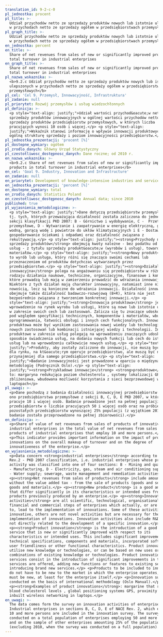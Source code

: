 ```yaml
---
translation_id: 9-2-c-0
pl_jednostka: procent
pl_title: >-
  Udział przychodów netto ze sprzedaży produktów nowych lub istotnie ulepszonych
  w przychodach netto ze sprzedaży ogółem w przedsiębiorstwach przemysłowych
pl_graph_title: >-
  Udział przychodów netto ze sprzedaży produktów nowych lub istotnie ulepszonych
  w przychodach netto ze sprzedaży ogółem w przedsiębiorstwach przemysłowych
en_jednostka: percent
en_title: >-
  Share of net revenues from sales of new or significantly improved products in
  total turnover in industrial enterprises
en_graph_title: >-
  Share of net revenues from sales of new or significantly improved products in
  total turnover in industrial enterprises
pl_nazwa_wskaznika: >-
  <b>9.2.c Udział przychodów netto ze sprzedaży produktów nowych lub istotnie
  ulepszonych w przychodach netto ze sprzedaży ogółem w przedsiębiorstwach
  przemysłowych</b>
pl_cel: 'Cel 9. Przemysł, Innowacyjność, Infrastruktura'
pl_zadanie: null
pl_priorytet: Rozwój przemysłów i usług wiedzochłonnych
pl_definicja: >-
  <p style="text-align: justify;">Udział wartości przychod&oacute;w netto ze
  sprzedaży produktów innowacyjnych w ogólnej wartości przychodów netto ze
  sprzedaży produktów przedsiębiorstw przemysłowych, w których liczba
  pracujących wynosi 10 osób i więcej.</p> <p style="text-align:
  justify;">Wskaźnik stanowi informację o wpływie innowacji produktowych na
  ogólną strukturę sprzedaży i poziom innowacyjności przedsiębiorstw.</p>
pl_jednostka_prezentacji: 'procent [%]'
pl_dostepne_wymiary: ogółem
pl_zrodlo_danych: Główny Urząd Statystyczny
pl_czestotliwosc_dostępnosc_danych: Dane roczne; od 2010 r.
en_nazwa_wskaznika: >-
  <b>9.2.c Share of net revenues from sales of new or significantly improved
  products in total turnover in industrial enterprises</b>
en_cel: 'Goal 9. Industry, Innovation and Infrastructure'
en_zadanie: null
en_priorytet: Development of knowledge-intensive industries and services
en_jednostka_prezentacji: 'percent [%]'
en_dostepne_wymiary: total
en_zrodlo_danych: Statistics Poland
en_czestotliwosc_dostępnosc_danych: Annual data; since 2010
published: true
pl_wyjasnienia_metodologiczne: >-
  <p style="text-align: justify;">Dane dotyczą przedsiębiorstw przemysłowych,
  tj. tych, których przeważająca działalność została zaliczona do jednej z 4
  sekcji klasyfikacji PKD 2007: B - Górnictwo i wydobywanie, C -  Przetwórstwo
  przemysłowe, D - Wytwarzanie i zaopatrywanie w energię elektryczną, gaz, parę
  wodną, gorącą wodę i powietrze do ukłów klimatyzacyjnych i E - Dostawa wody;
  gospodarowanie ściekami i odpadami oraz działalność związana z
  rekultywacją.</p> <p style="text-align: justify;"><strong>Przychody netto ze
  sprzedaży produktów</strong> obejmują kwoty należne - bez podatku od towarów i
  usług - z tytułu sprzedaży produkt&oacute;w (wyrobów i usług), towarów i
  materiałów.</p> <p style="text-align: justify;"><strong>Nowy produkt</strong>
  to wyrób lub usługa, który różni się znacząco swoimi cechami lub
  przeznaczeniem od produktów dotychczas wytwarzanych przez
  przedsiębiorstwo.</p> <p style="text-align: justify;"><strong>Działalność
  innowacyjna</strong> polega na angażowaniu się przedsiębiorstw w różnego
  rodzaju działania naukowe, techniczne, organizacyjne, finansowe i komercyjne,
  które prowadzą lub mają w zamierzeniu prowadzić do wdrażania innowacji.
  Niektóre z tych działań mają charakter innowacyjny, natomiast inne nie są
  nowością, lecz są konieczne do wdrażania innowacji. Działalność innowacyjna
  obejmuje także działalność badawczo-rozwojową (B+R), która nie jest
  bezpośrednio związana z tworzeniem konkretnej innowacji.</p> <p
  style="text-align: justify;"><strong>Innowacja produktowa</strong> jest to
  wprowadzenie na rynek wyrobu lub usługi, które są nowe lub istotnie ulepszone
  w zakresie swoich cech lub zastosowań. Zalicza się tu znaczące udoskonalenia
  pod względem specyfikacji technicznych, komponentów i materiałów, wbudowanego
  oprogramowania, łatwości obsługi i innych cech funkcjonalnych. Innowacja
  produktowa może być wynikiem zastosowania nowej wiedzy lub technologii bądź
  nowych zastosowań lub kombinacji istniejącej wiedzy i technologii. Innowacje
  produktowe w zakresie usług polegają na wprowadzeniu znaczących udoskonaleń w
  sposobie świadczenia usług, na dodaniu nowych funkcji lub cech do istniejących
  usług lub na wprowadzeniu całkowicie nowych usług.</p> <p style="text-align:
  justify;">Produkty, aby zostały zaliczone do innowacji, nie muszą być nowością
  dla rynku, na kt&oacute;rym operuje przedsiębiorstwo, ale muszą być nowością
  przynajmniej dla samego przedsiębiorstwa.</p> <p style="text-align:
  justify;">Badanie innowacyjności jest prowadzone w oparciu o międzynarodową
  metodologię (Podręcznik Oslo).</p> <p style="text-align:
  justify;"><strong>Przykładowe innowacje</strong> <strong>produktowe</strong>
  to: margaryna redukująca poziom cholesterolu , systemy lokalizacji GPS, karta
  zbliżeniowa, wbudowana możliwość korzystania z sieci bezprzewodowej w
  laptopach</p>
pl_uwagi: >-
  <p>Dane pochodzą z badania działalności innowacyjnej przedsiębiorstw. Obejmuje
  ono przedsiębiorstwa przemysłowe z sekcji B, C, D, E PKD 2007, w których
  pracuje 10 i więcej osób. Badanie prowadzone jest na pełnej populacji
  przedsiębiorstw o liczbie pracujących 50 i więcej osób oraz na próbie
  pozostałych przedsiębiorstw wynoszącej 25% populacji (z wyjątkiem 2010 r., gdy
  badanie zostało przeprowadzone na pełnej zbiorowości).</p>
en_definicja: >-
  <p>Share of value of net revenues from sales of products of innovative
  industrial enterprises in the total value of net revenues from sales of
  products of industrial enterprises that employ 10 and more persons.</p>
  <p>This indicator provides important information on the impact of product
  innovations on the overall makeup of turnover and on the degree of
  innovativeness of the enterprise.</p>
en_wyjasnienia_metodologiczne: >-
  <p>Data concern <strong>industrial enterprises</strong> according to NACE
  Rev.2 - PKD 2007 classification, i.e. industrial enterprises whose predominant
  activity was classified into one of four sections: B - Mining and quarrying, C
  - Manufacturing, D - Electricity, gas, steam and air conditioning supply and E
  - Water supply; sewerage, waste management and remediation activities.</p>
  <p><strong>Net revenues from sales of products</strong> include amounts due  -
  without the value added tax - from the sale of products (goods and services),
  goods and materials.</p> <p><strong>New product</strong> is a good and service
  that differ significantly in its characteristics or intended uses from
  products previously produced by an enterprise.</p> <p><strong>Innovation
  activities</strong> are all scientific, technological, organisational,
  financial and commercial steps of enterprises which actually, or are intended
  to, lead to the implementation of innovations. Some of these activities are
  innovative, others are not novel activities but are necessary for the
  implementation of innovations. Innovation activities also include R&D that is
  not directly related to the development of a specific innovation.</p>
  <p><strong>Product innovation</strong> is the introduction of a good or
  service that is new or significantly improved with respect to its
  characteristics or intended uses. This includes significant improvements in
  technical specifications, components and materials, incorporated software,
  user friendliness or other functional characteristics. Product innovations can
  utilise new knowledge or technologies, or can be based on new uses or
  combinations of existing knowledge or technologies. Product innovations in
  services consist in the introduction of significant improvements in the way
  services are offered, adding new functions or features to existing services or
  introducing brand new services.</p> <p>Products to be included to innovation
  do not have to be new to the market in which the enterprise operates, but it
  must be new, at least for the enterprise itself.</p> <p>Innovation survey is
  conducted on the basis of international methodology (Oslo Manual).</p>
  <p><strong>Examples of product innovations</strong>: margarine that reduces
  blood cholesterol levels , global positioning systems GPS, proximity card,
  inbuilt wireless networking in laptops.</p>
en_uwagi: >-
  The data comes form the survey on innovation activities of enterprises.
  Industrial enterprises in sections B, C, D, E of NACE Rev. 2, which employed
  10 and more persons are included in the innovation survey. The survey is
  conducted on a total population of enterprises employing 50 and more persons
  and on the sample of other enterprises amounting 25% of the population
  (excluding 2010, when the survey was conducted on a full population).
---
```

